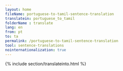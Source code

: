 ```yaml
---
layout: home
fileName: portuguese-to-tamil-sentence-translation
translatein: portuguese_to_tamil
folderName : translate
lang: en
from: pt
to: ta
permalink: /portuguese-to-tamil-sentence-translation
tool: sentence-translations
nointernationalization: true
---
```

{% include section/translateinto.html %}
